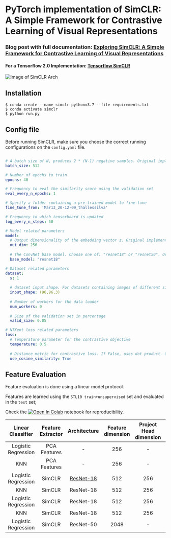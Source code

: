 # PyTorch implementation of SimCLR: A Simple Framework for Contrastive Learning of Visual Representations

### Blog post with full documentation: [Exploring SimCLR: A Simple Framework for Contrastive Learning of Visual Representations](https://sthalles.github.io/simple-self-supervised-learning/)

#### For a Tensorflow 2.0 Implementation: [Tensorflow SimCLR](https://github.com/sthalles/SimCLR-tensorflow)

![Image of SimCLR Arch](https://sthalles.github.io/assets/contrastive-self-supervised/cover.png)


## Installation

```
$ conda create --name simclr python=3.7 --file requirements.txt
$ conda activate simclr
$ python run.py
```

## Config file

Before running SimCLR, make sure you choose the correct running configurations on the ```config.yaml``` file.

```yaml

# A batch size of N, produces 2 * (N-1) negative samples. Original implementation uses a batch size of 8192
batch_size: 512 

# Number of epochs to train
epochs: 40

# Frequency to eval the similarity score using the validation set
eval_every_n_epochs: 1

# Specify a folder containing a pre-trained model to fine-tune
fine_tune_from: 'Mar13_20-12-09_thallessilva'

# Frequency to which tensorboard is updated
log_every_n_steps: 50

# Model related parameters
model:
  # Output dimensionality of the embedding vector z. Original implementation uses 2048
  out_dim: 256 
  
  # The ConvNet base model. Choose one of: "resnet18" or "resnet50". Original implementation uses resnet50
  base_model: "resnet18"

# Dataset related parameters
dataset:
  s: 1
  
  # dataset input shape. For datasets containing images of different size, this defines the final 
  input_shape: (96,96,3) 
  
  # Number of workers for the data loader
  num_workers: 0
  
  # Size of the validation set in percentage
  valid_size: 0.05

# NTXent loss related parameters
loss:
  # Temperature parameter for the contrastive objective
  temperature: 0.5 
  
  # Distance metric for contrastive loss. If False, uses dot product. Original implementation uses cosine similarity.
  use_cosine_similarity: True
```

## Feature Evaluation

Feature evaluation is done using a linear model protocol. 

Features are learned using the ```STL10 train+unsupervised``` set and evaluated in the ```test``` set;

Check the [![Open In Colab](https://colab.research.google.com/assets/colab-badge.svg)](https://colab.research.google.com/github/sthalles/SimCLR/blob/9d071bb3dd93e921217c415cf0924aad2d0b13eb/feature_eval/linear_feature_eval.ipynb) notebook for reproducibility.

|  Linear Classifier  | Feature Extractor | Architecture | Feature dimension | Project Head  dimension | Trained for (# epochs) | STL10 Top 1 |
|:-------------------:|:-----------------:|:------------:|:-----------------:|:-----------------------:|:----------------------:|:-----------:|
| Logistic Regression |    PCA Features   |       -      |        256        |            -            |                        |    36.0%    |
|         KNN         |    PCA Features   |       -      |        256        |            -            |                        |    31.8%    |
| Logistic Regression |       SimCLR      |   [ResNet-18](https://drive.google.com/file/d/12kKgvo4h41G9qnDdhDnZXFlR5_aqvaVR/view?usp=sharing)  |        512        |           256           |           40           |    70.3%    |
|         KNN         |       SimCLR      |   ResNet-18  |        512        |           256           |           40           |    66.2%    |
| Logistic Regression |       SimCLR      |   ResNet-18  |        512        |           256           |           80           |             |
|         KNN         |       SimCLR      |   ResNet-18  |        512        |           256           |           80           |      -      |
| Logistic Regression |       SimCLR      |   ResNet-50  |        2048       |            -            |           40           |      -      |

